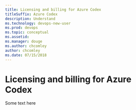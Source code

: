 ```yaml
---
title: Licensing and billing for Azure Codex
titleSuffix: Azure Codex
description: Understand 
ms.technology: devops-new-user 
ms.prod: devops
ms.topic: conceptual
ms.assetid:  
ms.manager: douge
ms.author: chcomley
author: chcomley
ms.date: 07/15/2018
---
```

# Licensing and billing for Azure Codex

Some text here